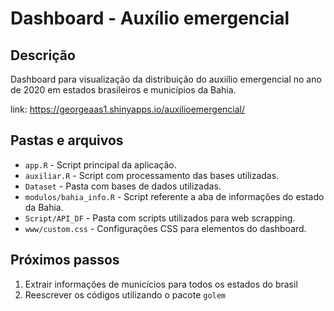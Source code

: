 
# Dashboard - Auxílio emergencial

## Descrição

Dashboard para visualização da distribuição do auxiílio emergencial no ano de 2020 em estados brasileiros e municípios da Bahia.

link: https://georgeaas1.shinyapps.io/auxilioemergencial/

## Pastas e arquivos

* `app.R` - Script principal da aplicação.
* `auxiliar.R` - Script com processamento das bases utilizadas.
* `Dataset` - Pasta com bases de dados utilizadas.
* `modulos/bahia_info.R` - Script referente a aba de informações do estado da Bahia.
* `Script/API_DF` - Pasta com scripts utilizados para web scrapping.
* `www/custom.css` - Configurações CSS para elementos do dashboard.

## Próximos passos

1. Extrair informações de municícios para todos os estados do brasil
2. Reescrever os códigos utilizando o pacote `golem`
